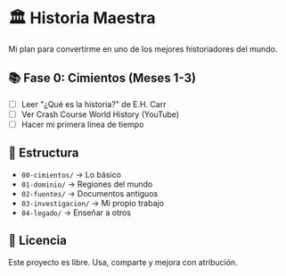 # 🏛️ Historia Maestra
Mi plan para convertirme en uno de los mejores historiadores del mundo.

## 📚 Fase 0: Cimientos (Meses 1-3)
- [ ] Leer "¿Qué es la historia?" de E.H. Carr
- [ ] Ver Crash Course World History (YouTube)
- [ ] Hacer mi primera línea de tiempo

## 📂 Estructura
- `00-cimientos/` → Lo básico
- `01-dominio/` → Regiones del mundo
- `02-fuentes/` → Documentos antiguos
- `03-investigacion/` → Mi propio trabajo
- `04-legado/` → Enseñar a otros

## 📜 Licencia
Este proyecto es libre. Usa, comparte y mejora con atribución.
